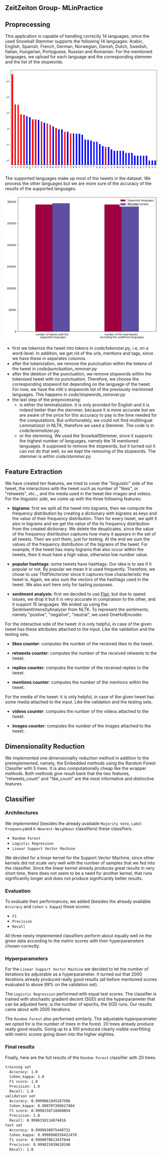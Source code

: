 ## ZeitZeiton Group- MLinPractice

## Proprecessing 
This application is capable of handling correctly 14 languages, since the used Snowball Stemmer supports the following 14 languages: Arabic, English, Spanish, French, German, Norwegian, Danish, Dutch, Swedish, Italian, Hungarian, Portuguese, Russian and Romanian.
For the mentioned languages, we upload for each language and the corresponding stemmer and the list of the stopwords.

<p align="center"> <img src="imgs/supported_languages.png"> </p>

The supported languages make up most of the tweets in the dataset. We process the other languages but we are more sure of the accuracy of the results of the supported languages.

<p align="center"> <img src="imgs/comparison.png"> </p>

- first we tokenize the tweet into tokens in *code/tokenizer.py*, i.e, on a word-level. In addition, we get rid of the urls, mentions and tags, since we have these in separates columns.
- after the tokenization, we remove the punctuation within the tokens of the tweet in *code/punctuation_remover.py*
- after the deletion of the punctuation, we remove stopwords within the tokenised tweet with no punctuation. Therefore, we choose the corresponding stopword list depending on the language of the tweet. For now, we have the nltk's stopwords list of the previously mentioned languages. This happens in *code/stopwords_remover.py*
- the last step of the preprocessing:
  - is either the lemmatization. It is only provided for English and it is indeed better than the stemmer, because it is more accurate but we are aware of the price for this accuracy to pay is the time needed for the computations. But unfortunately, we could not find multilingual Lemmatizezr in NLTK, therefore we used a Stemmer. The code is in *code/lemmatizer.py*.
  - or the stemming. We used the SnowballStemmer, since it supports the highest number of languages, namely the 14 mentioned languages. It supposed to remove the stopwords, but it turned out it can not do that well, so we kept the removing of the stopwords. The stemmer is within *code/stemmer.py*.

## Feature Extraction
We have created ten features, we tried to cover the "linguistic" side of the tweet, the interactions with the tweet such as number of "likes", or "retweets", etc.., and the media used in the tweet like images and videos. 
For the linguistic side, we come up with the three following features:
- **bigrams**: first we split all the tweet into bigrams, then we compute the frequency distribution by creating a dictionary with bigrams as keys and the value of their frequency distribution. Then for every tweet, we split it also in bigrams and we get the value of the its frequency distribution from the created dictionary.
We delete the deuplicates, since the value of the frequency distribution captures how many it appears in the set of all tweets. Then we sort them, just for testing. At the end we sum the values of the frequency distribution of the bigrams of the tweet. For example, if the tweet has many bigrams that also occur within the tweets, then it must have a high value, otherwise low number value.

- **popular hashtags**: some tweets have hashtags. Our idea is to see if it popular or not. By popular we mean it is used frequently. Therefore, we chose to use TfidfVectorizer since it captures how characteristic the tweet is. Again, we also sum the vectors of the hashtags used in the tweet. We also sort here only for tasting purposes.

- **sentiment analysis**: first we decided to use [Flair](https://github.com/flairNLP/flair), but due to speed issues, we drop it but it is very accurate in compraison to the other, and it support 15 languages. We ended up using the SentimentIntensityAnalyzer from NLTK. To represent the sentiments, namely "postive", "negative", "neutral", we used OneHotEncoder.
  
For the interactive side of the tweet: it is only helpful, in case of the given tweet has these attributes attached to the input. Like the validation and the testing sets. 
- **likes counter**: computes the number of the received likes to the tweet.

- **retweets counter**: computes the number of the received retweets to the tweet.

- **replies counter**: computes the number of the received replies to the tweet.

- **mentions counter**: computes the number of the mentions within the tweet.

For the media of the tweet: it is only helpful, in case of the given tweet has some media attached to the input. Like the validation and the testing sets. 

- **videos counter**: computes the number of the videos attached to the tweet.

- **images counter**: computes the number of the images attached to the tweet.


## Dimensionality Reduction

We implemented one dimensionality reduction method in addition to the preimplemented, namely, the Embedded methods using the Random Forest Classifer with 5 trees. It is also computationally cheap like the wrapper methods. Both methods give result back that the two features, "retweets_count" and "like_count" are the most informative and distinctive features.


## Classifier

### Architectures
We implemented (besides the already available `Majority Vote`, `Label Frequency`and `K-Nearest-Neighbour` classifiers) these classifiers: 
* `Random Forest`
* `Logistic Regression` 
* `Linear Support Vector Machine`

We decided for a linear kernel for the Support Vector Machine, since other kernels did not scale very well with the number of samples that we fed into the classifier. Since the linear kernel already produces great results in very short time, there does not seem to be a need for another kernel, that runs significantly longer and does not produce significantly better results. 

### Evaluation 
To evaluate their performances, we added (besides the already available `Accuracy` and `Cohen's Kappa`) these scores: 
* `F1`
* `Precision`
* `Recall`

All three newly implemented classifiers perform about equally well on the given data according to the metric scores with their hyperparameters chosen correctly.

### Hyperparameters

For the `Linear Support Vector Machine` we decided to let the number of iterations be adjustable as a hyperparameter. It turned out that 2000 iterations already produced really good results (all before mentioned scores evaluated to above 99% on the validation set).

The `Logistic Regression` performed with equal test scores. The classifier is trained with stochastic gradient decent (SGD) and the hyperparameter that can be adjusted here, is the number of epochs, the SGD runs. Our results came about with 2000 iterations. 

The `Random Forest` also performed similarly. The adjustable hyperparameter we opted for is the number of trees in the forest. 20 trees already produce really good results. Going up to a 100 produced clearly visible overfitting with metric scores going down into the higher eighties. 

### Final results 
Finally, here are the full results of the `Random Forest` classifier with 20 trees. 
```
training set
  Accuracy: 1.0
  Cohen_kappa: 1.0
  F1 score: 1.0
  Precision: 1.0
  Recall: 1.0
validation set
  Accuracy: 0.9999661945167506
  Cohen_kappa: 0.999797260617484
  F1 score: 0.9998158718468054
  Precision: 1.0
  Recall: 0.9996318114874816
test set
  Accuracy: 0.9999830975440731
  Cohen_kappa: 0.9998986556422478
  F1 score: 0.9999079613437644
  Precision: 0.999815939628198
  Recall: 1.0
```

